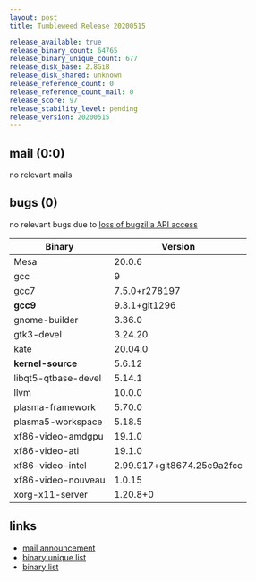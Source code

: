 ```yaml
---
layout: post
title: Tumbleweed Release 20200515

release_available: true
release_binary_count: 64765
release_binary_unique_count: 677
release_disk_base: 2.8GiB
release_disk_shared: unknown
release_reference_count: 0
release_reference_count_mail: 0
release_score: 97
release_stability_level: pending
release_version: 20200515
---
```


## mail (0:0)

no relevant mails

## bugs (0)

<!--more-->

no relevant bugs due to [loss of bugzilla API access](https://bugzilla.opensuse.org/show_bug.cgi?id=1157722)

Binary | Version
--- | ---
Mesa | 20.0.6
gcc | 9
gcc7 | 7.5.0+r278197
**gcc9** | 9.3.1+git1296
gnome-builder | 3.36.0
gtk3-devel | 3.24.20
kate | 20.04.0
**kernel-source** | 5.6.12
libqt5-qtbase-devel | 5.14.1
llvm | 10.0.0
plasma-framework | 5.70.0
plasma5-workspace | 5.18.5
xf86-video-amdgpu | 19.1.0
xf86-video-ati | 19.1.0
xf86-video-intel | 2.99.917+git8674.25c9a2fcc
xf86-video-nouveau | 1.0.15
xorg-x11-server | 1.20.8+0

## links

- [mail announcement](https://lists.opensuse.org/opensuse-factory/2020-05/msg00196.html)
- [binary unique list](http://download.opensuse.org/history/20200515/rpm.unique.list)
- [binary list](http://download.opensuse.org/history/20200515/rpm.list)
